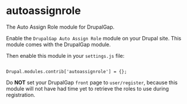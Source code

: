 # autoassignrole
The Auto Assign Role module for DrupalGap.

Enable the `DrupalGap Auto Assign Role` module on your Drupal site. This module comes with the DrupalGap module.

Then enable this module in your `settings.js` file:

```

Drupal.modules.contrib['autoassignrole'] = {};

```

Do **NOT** set your DrupalGap `front` page to `user/register`, because this module will not have had time yet to retrieve the roles to use during registration.

